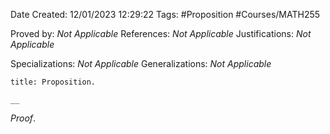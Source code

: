 <div class="topSpace"></div>

Date Created: 12/01/2023 12:29:22
Tags: #Proposition #Courses/MATH255

Proved by: _Not Applicable_
References: _Not Applicable_
Justifications: _Not Applicable_

Specializations: _Not Applicable_
Generalizations: _Not Applicable_

``` ad-Proposition
title: Proposition.

__

```

_Proof_. 
